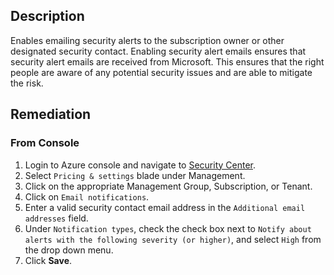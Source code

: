 ## Description

Enables emailing security alerts to the subscription owner or other designated security contact. Enabling security alert emails ensures that security alert emails are received from Microsoft. This ensures that the right people are aware of any potential security issues and are able to mitigate the risk.

## Remediation

### From Console

1. Login to Azure console and navigate to [Security Center](https://portal.azure.com/#blade/Microsoft_Azure_Security/SecurityMenuBlade/0).
2. Select `Pricing & settings` blade under Management.
3. Click on the appropriate Management Group, Subscription, or Tenant.
4. Click on `Email notifications`.
5. Enter a valid security contact email address in the `Additional email addresses` field.
6. Under `Notification types`, check the check box next to `Notify about alerts with the following severity (or higher)`, and select `High` from the drop down menu.
7. Click **Save**.

